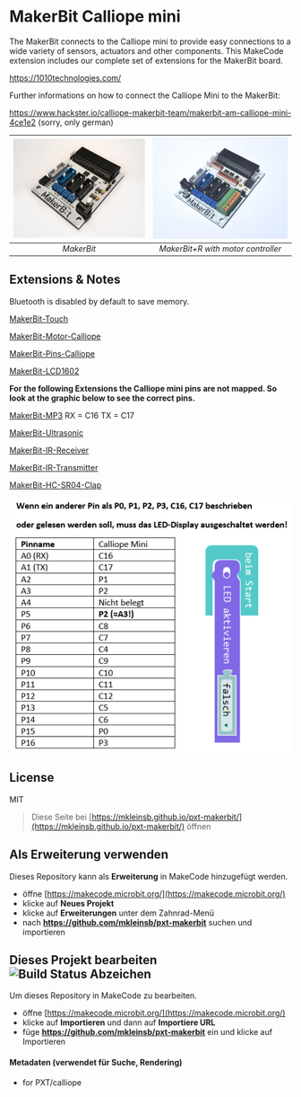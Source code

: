# MakerBit Calliope mini

The MakerBit connects to the Calliope mini to provide easy connections to a wide variety of sensors, actuators and other components.
This MakeCode extension includes our complete set of extensions for the MakerBit board.

https://1010technologies.com/

Further informations on how to connect the Calliope Mini to the MakerBit:

https://www.hackster.io/calliope-makerbit-team/makerbit-am-calliope-mini-4ce1e2 (sorry, only german)

| ![MakerBit](https://github.com/1010Technologies/pxt-makerbit/raw/master/MakerBit.png "MakerBit") | ![MakerBit+R](https://github.com/1010Technologies/pxt-makerbit/raw/master/MakerBit+R.png "MakerBit+R") |
| :----------------------------------------------------------------------------------------------: | :----------------------------------------------------------------------------------------------------: |
|                                            _MakerBit_                                            |                                   _MakerBit+R with motor controller_                                   |

## Extensions & Notes

Bluetooth is disabled by default to save memory.

[MakerBit-Touch](https://github.com/1010Technologies/pxt-makerbit-touch)

[MakerBit-Motor-Calliope](https://github.com/MKleinSB/pxt-makerbit-motor-calliope)

[MakerBit-Pins-Calliope](https://github.com/MKleinSB/pxt-makerbit-pins-calliope)

[MakerBit-LCD1602](https://github.com/1010Technologies/pxt-makerbit-lcd1602)

**For the following Extensions the Calliope mini pins are not mapped. So look at the graphic below to see the correct pins.**

[MakerBit-MP3](https://github.com/MKleinSB/pxt-makerbit-mp3) RX = C16  TX = C17

[MakerBit-Ultrasonic](https://github.com/1010Technologies/pxt-makerbit-ultrasonic)

[MakerBit-IR-Receiver](https://github.com/1010Technologies/pxt-makerbit-ir-receiver)

[MakerBit-IR-Transmitter](https://github.com/1010Technologies/pxt-makerbit-ir-transmitter)

[MakerBit-HC-SR04-Clap](https://github.com/1010Technologies/pxt-makerbit-hc-sr04-clap)

![Pins](https://github.com/MKleinSB/pxt-makerbit/blob/master/MBPins.png "Calliope Pins")

## License

MIT

> Diese Seite bei [https://mkleinsb.github.io/pxt-makerbit/](https://mkleinsb.github.io/pxt-makerbit/) öffnen

## Als Erweiterung verwenden

Dieses Repository kann als **Erweiterung** in MakeCode hinzugefügt werden.

* öffne [https://makecode.microbit.org/](https://makecode.microbit.org/)
* klicke auf **Neues Projekt**
* klicke auf **Erweiterungen** unter dem Zahnrad-Menü
* nach **https://github.com/mkleinsb/pxt-makerbit** suchen und importieren

## Dieses Projekt bearbeiten ![Build Status Abzeichen](https://github.com/mkleinsb/pxt-makerbit/workflows/MakeCode/badge.svg)

Um dieses Repository in MakeCode zu bearbeiten.

* öffne [https://makecode.microbit.org/](https://makecode.microbit.org/)
* klicke auf **Importieren** und dann auf **Importiere URL**
* füge **https://github.com/mkleinsb/pxt-makerbit** ein und klicke auf Importieren


#### Metadaten (verwendet für Suche, Rendering)

* for PXT/calliope
<script src="https://makecode.com/gh-pages-embed.js"></script><script>makeCodeRender("{{ site.makecode.home_url }}", "{{ site.github.owner_name }}/{{ site.github.repository_name }}");</script>
